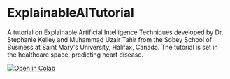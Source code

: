 # ExplainableAITutorial
A tutorial on Explainable Artificial Intelligence Techniques developed by Dr. Stephanie Kelley and Muhammad Uzair Tahir from the Sobey School of Business at Saint Mary's University, Halifax, Canada. The tutorial is set in the healthcare space, predicting heart disease. 

[![Open in Colab](https://colab.research.google.com/assets/colab-badge.svg)](https://colab.research.google.com/github/stephaniekelley/ExplainableAITutorial/blob/main/ExplainableAI_Tutorial.ipynb)
